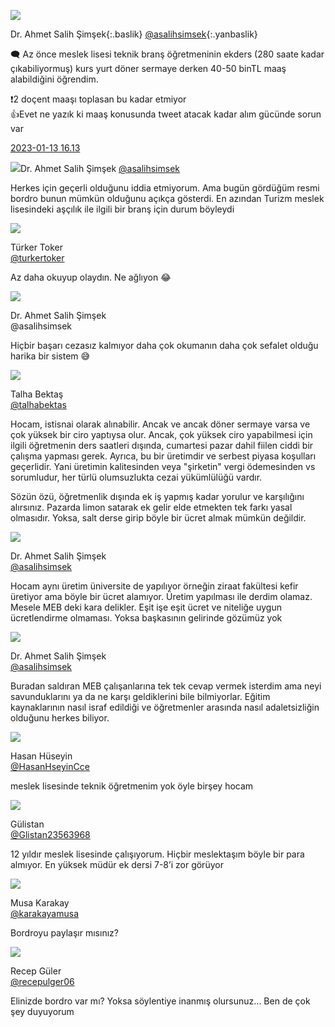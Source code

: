 <link href="https://x361x3ch.github.io/styles.css" rel="stylesheet"> 

 ![](https://pbs.twimg.com/profile_images/1577979975180894209/Y7J7MloD_bigger.jpg#left) 

Dr. Ahmet Salih  Şimşek{:.baslik} [@asalihsimsek](https://twitter.com/asalihsimsek){:.yanbaslik} 

🗨️ Az önce meslek lisesi teknik branş öğretmeninin ekders (280 saate kadar çıkabiliyormuş) kurs yurt döner sermaye derken 40-50 binTL maaş alabildiğini öğrendim.   

❗️2 doçent maaşı toplasan bu kadar etmiyor   
👍Evet ne yazık ki maaş konusunda tweet atacak kadar alım gücünde sorun var  

[2023-01-13 16.13](https://twitter.com/asalihsimsek/status/1613886884110893057)

[](https://twitter.com/asalihsimsek/status/1613963517534818304)

 ![](https://pbs.twimg.com/profile_images/1577979975180894209/Y7J7MloD_bigger.jpg#left)Dr. Ahmet Salih  Şimşek [@asalihsimsek](https://twitter.com/asalihsimsek) 

Herkes için geçerli olduğunu iddia etmiyorum. Ama bugün gördüğüm resmi bordro bunun mümkün olduğunu açıkça gösterdi. En azından Turizm meslek lisesindeki aşçılık ile ilgili bir branş için durum böyleydi

[](https://twitter.com/turkertoker/status/1613944082866343936)

 ![](https://pbs.twimg.com/profile_images/1598456574040752128/GMPJdQA9_bigger.jpg#left) 

Türker Toker  
[@turkertoker](https://twitter.com/turkertoker) 

Az daha okuyup olaydın. Ne ağlıyon 😂

[](https://twitter.com/asalihsimsek/status/1613963770782515201)

![](https://pbs.twimg.com/profile_images/1577979975180894209/Y7J7MloD_bigger.jpg#left)
 
Dr. Ahmet Salih Şimşek  
@asalihsimsek 

Hiçbir başarı cezasız kalmıyor daha çok okumanın daha çok sefalet olduğu harika bir sistem 😅

[](https://twitter.com/talhabektas/status/1613968188907159552)

 ![](https://pbs.twimg.com/profile_images/1541806763535749120/VfxxbLgF_bigger.jpg#left) 

Talha Bektaş   
 [@talhabektas](https://twitter.com/talhabektas) 

Hocam, istisnai olarak alınabilir. Ancak ve ancak döner sermaye varsa ve çok yüksek bir ciro yaptıysa olur. Ancak, çok yüksek ciro yapabilmesi için ilgili öğretmenin ders saatleri dışında, cumartesi pazar dahil fiilen ciddi bir çalışma yapması gerek. Ayrıca, bu bir üretimdir  ve serbest piyasa koşulları geçerlidir. Yani üretimin kalitesinden veya "şirketin" vergi ödemesinden vs sorumludur, her türlü olumsuzlukta cezai yükümlülüğü vardır.  

Sözün özü, öğretmenlik dışında ek iş yapmış kadar yorulur ve karşılığını alırsınız. Pazarda limon satarak ek gelir elde etmekten tek farkı yasal olmasıdır. Yoksa, salt derse girip böyle bir ücret almak mümkün değildir.

[](https://twitter.com/asalihsimsek/status/1613969772852412436)

![](https://pbs.twimg.com/profile_images/1577979975180894209/Y7J7MloD_bigger.jpg#left) 

Dr. Ahmet Salih  Şimşek  
[@asalihsimsek](https://twitter.com/asalihsimsek) 

Hocam aynı üretim üniversite de yapılıyor örneğin ziraat fakültesi kefir üretiyor ama böyle bir ücret alamıyor. Üretim yapılması ile derdim olamaz. Mesele MEB deki kara delikler. Eşit işe eşit ücret ve niteliğe uygun ücretlendirme olmaması. Yoksa başkasının gelirinde gözümüz yok

[](https://twitter.com/asalihsimsek/status/1613990417447456787)

![](https://pbs.twimg.com/profile_images/1577979975180894209/Y7J7MloD_bigger.jpg#left) 

Dr. Ahmet Salih  Şimşek  
[@asalihsimsek](https://twitter.com/asalihsimsek) 

Buradan saldıran MEB çalışanlarına tek tek cevap vermek isterdim ama neyi savunduklarını ya da ne karşı geldiklerini bile bilmiyorlar. Eğitim kaynaklarının nasıl israf edildiği ve öğretmenler arasında nasıl adaletsizliğin olduğunu herkes biliyor.

[](https://twitter.com/HasanHseyinCce/status/1613953521681928208)
 
![](https://pbs.twimg.com/profile_images/997784439710257158/Fge6yHBf_bigger.jpg#left)

Hasan Hüseyin  
[@HasanHseyinCce](https://twitter.com/HasanHseyinCce) 

meslek lisesinde teknik öğretmenim yok öyle birşey hocam

[](https://twitter.com/Glistan23563968/status/1613957219019522056)

![](https://pbs.twimg.com/profile_images/1304141550419693570/ORckr33Y_bigger.jpg#left)

Gülistan  
[@Glistan23563968](https://twitter.com/Glistan23563968)

12 yıldır meslek lisesinde çalışıyorum. Hiçbir meslektaşım böyle bir para almıyor. En yüksek müdür ek dersi 7-8’i zor görüyor

[](https://twitter.com/karakayamusa/status/1613970195155910673)

 ![](https://pbs.twimg.com/profile_images/682533991686254592/LwzCP28K_bigger.jpg#left) 

Musa Karakay  
[@karakayamusa](https://twitter.com/karakayamusa) 
 
Bordroyu paylaşır mısınız?

[](https://twitter.com/recepulger06/status/1613974430354374665)
 
 ![](https://pbs.twimg.com/profile_images/1592838080897187841/YLlSCfgM_bigger.jpg#left) 
 
 Recep Güler  
[@recepulger06](https://twitter.com/recepulger06)

Elinizde bordro var mı? Yoksa söylentiye inanmış olursunuz... Ben de çok şey duyuyorum

